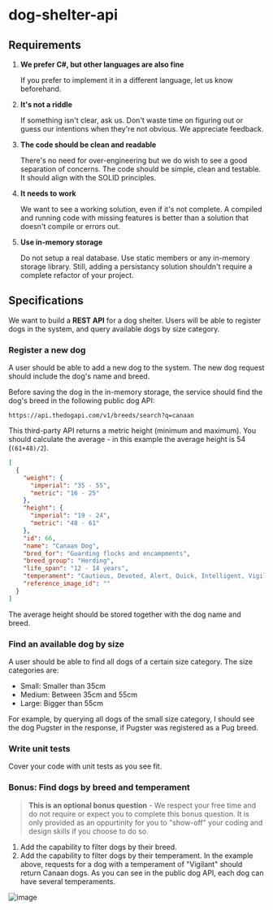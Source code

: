 # dog-shelter-api

## Requirements

1. **We prefer C#, but other languages are also fine**

   If you prefer to implement it in a different language, let us know beforehand.

2. **It's not a riddle**

   If something isn't clear, ask us. Don't waste time on figuring out or guess our intentions when they're not obvious.
   We appreciate feedback.

4. **The code should be clean and readable**

   There's no need for over-engineering but we do wish to see a good separation of concerns. The code should be simple, clean and testable. It should align with the SOLID principles.

5. **It needs to work**

   We want to see a working solution, even if it's not complete. A compiled and running code with missing features is
   better than a solution that doesn't compile or errors out.

6. **Use in-memory storage**

   Do not setup a real database. Use static members or any in-memory storage library. Still, adding a persistancy solution shouldn't require a complete refactor of your project.


## Specifications

We want to build a **REST API** for a dog shelter. Users will be able to register dogs in the system, and query available
dogs by size category.


### Register a new dog

A user should be able to add a new dog to the system. The new dog request should include the dog's name and breed.

Before saving the dog in the in-memory storage, the service should find the dog's breed in the following public dog API:

    https://api.thedogapi.com/v1/breeds/search?q=canaan

This third-party API returns a metric height (minimum and maximum). You should calculate the average - in this example the average height is 54 (`(61+48)/2`).

```json
[
  {
    "weight": {
      "imperial": "35 - 55",
      "metric": "16 - 25"
    },
    "height": {
      "imperial": "19 - 24",
      "metric": "48 - 61"
    },
    "id": 66,
    "name": "Canaan Dog",
    "bred_for": "Guarding flocks and encampments",
    "breed_group": "Herding",
    "life_span": "12 - 14 years",
    "temperament": "Cautious, Devoted, Alert, Quick, Intelligent, Vigilant",
    "reference_image_id": ""
  }
]
```

The average height should be stored together with the dog name and breed.


### Find an available dog by size

A user should be able to find all dogs of a certain size category. The size categories are:

- Small: Smaller than 35cm
- Medium: Between 35cm and 55cm
- Large: Bigger than 55cm

For example, by querying all dogs of the small size category, I should see the dog Pugster in the response, if Pugster
was registered as a Pug breed.

### Write unit tests

Cover your code with unit tests as you see fit.


### Bonus: Find dogs by breed and temperament 

> **This is an optional bonus question** - We respect your free time and do not require or expect you to complete this bonus question. It is only provided as an oppurtinity for you to "show-off" your coding and design skills if you choose to do so.

1. Add the capability to filter dogs by their breed.
2. Add the capability to filter dogs by their temperament. In the example above, requests for a dog with a temperament of "Vigilant" should return Canaan dogs. As you can see in the public dog API, each dog can have several temperaments.



![image](https://user-images.githubusercontent.com/94963614/160265116-6d97cc98-b6e0-4d8b-922c-0666735d1b16.png)
